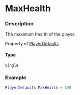 # MaxHealth
### Description
The maximum health of the player.

Property of [PlayerDefaults](/classes/PlayerDefaults/)

#### Type
`Single`

### Example
```lua
PlayerDefaults.MaxHealth = 100
```

